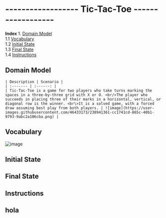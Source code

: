 # ------------------ Tic-Tac-Toe ------------------ 

**Index**
    1. [Domain Model](#Domain-Model)  
        1.1 [Vocabulary](#Vocabulary)  
        1.2 [Initial State](#Initial-State)  
        1.3 [Final State](#Final-State)  
        1.4 [Instructions](#Instructions)

## Domain Model
    | Description | Scenario |
    | :------- | :------: | 
    | Tic-Tac-Toe is a game for two players who take turns marking the spaces in a three-by-three grid with X or O. <br/>The player who succeeds in placing three of their marks in a horizontal, vertical, or diagonal row is the winner. <br\>It is a solved game, with a forced draw assuming best play from both players. | ![image](https://user-images.githubusercontent.com/46433173/230941361-cc1741cd-865c-40b1-9793-9abc2a106cba.png) |

## Vocabulary

![image](https://user-images.githubusercontent.com/46433173/230940546-84fa61b0-b6b0-4251-947b-cf5c5b46f81e.png)

## Initial State

## Final State

## Instructions

## hola
